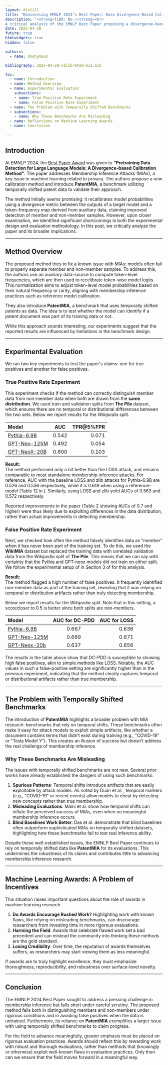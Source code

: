 ```yaml
---
layout: distill  
title: "Reassessing EMNLP 2024’s Best Paper: Does Divergence-Based Calibration for MIAs Hold Up? " 
description: "<strong>TLDR: No.</strong><br>
A critical analysis of the EMNLP Best Paper proposing a divergence-based calibration for Membership Inference Attacks (MIAs). We explore its experimental shortcomings, issues with temporally shifted benchmarks, and what this means for machine learning awards."
date: 2025-04-28  
future: true  
htmlwidgets: true  
hidden: false  

authors:  
  - name: Anonymous  

bibliography: 2025-04-28-calibrated-mia.bib  

toc:  
  - name: Introduction  
  - name: Method Overview  
  - name: Experimental Evaluation  
    subsections:  
    - name: True Positive Rate Experiment  
    - name: False Positive Rate Experiment  
  - name: The Problem with Temporally Shifted Benchmarks
  - subsections:
    - name: Why These Benchmarks Are Misleading
  - name: Reflections on Machine Learning Awards  
  - name: Conclusion  

---
```


## Introduction

At EMNLP 2024, the [Best Paper Award](https://x.com/emnlpmeeting/status/1857176180128198695/photo/1) was given to **"Pretraining Data Detection for Large Language Models: A Divergence-based Calibration Method"**<d-cite key="zhang2024pretraining"></d-cite>. The paper addresses Membership Inference Attacks (MIAs), a key issue in machine learning related to privacy. The authors propose a new calibration method and introduce **PatentMIA**, a benchmark utilizing temporally shifted patent data to validate their approach.

The method initially seems promising: it recalibrates model probabilities using a divergence metric between the outputs of a target model and a token-frequency map derived from auxiliary data, claiming improved detection of member and non-member samples. However, upon closer examination, we identified significant shortcomings in both the experimental design and evaluation methodology.  In this post, we critically analyze the paper and its broader implications.

---

## Method Overview  

The proposed method tries to fix a known issue with MIAs: models often fail to properly separate member and non-member samples. To address this, the authors use an auxiliary data-source to compute token-level frequencies, which are then used to recelibrate token-wise model logits. This normalization aims to adjust token-level model probabilities based on their natural frequency or rarity, aligning with membership inference practices such as reference model calibration<d-cite key="carlini2022membership"></d-cite>.

They also introduce **PatentMIA**, a benchmark that uses temporally shifted patents as data. The idea is to test whether the model can identify if a patent document was part of its training data or not.  

While this approach sounds interesting, our experiments suggest that the reported results are influenced by limitations in the benchmark design.

---

## Experimental Evaluation  

We ran two key experiments to test the paper's claims: one for true positives and another for false positives.  

### True Positive Rate Experiment  

This experiment checks if the method can correctly distinguish member data from non-member data when both are drawn from the **same distribution**.
We used train and validation splits from **The Pile** dataset, which ensures there are no temporal or distributional differences between the two sets.
Below we report results for the *Wikipedia* split.

| Model              | AUC | TPR@5%FPR |
| :---------------- | :---------: | ----: |
| [Pythia-6.9B](https://huggingface.co/EleutherAI/pythia-6.9b) |   0.542 | 0.071 |
| [GPT-Neo-125M](https://huggingface.co/EleutherAI/gpt-neo-125m) | 0.492 | 0.054 |
| [GPT-NeoX-20B](https://huggingface.co/EleutherAI/gpt-neox-20b) | 0.600 | 0.103 |

**Result:**  
The method performed only a bit better than the LOSS attack, and remains comparable to most standalone membership inference attacks. For reference, AUC with the baseline LOSS and zlib <d-cite key="carlini2021extracting"></d-cite> attacks for Pythia-6.9B are 0.526 and 0.536 respectively, while it is 0.618 when using a reference-model (Table 12 in <d-cite key="duan2024membership"></d-cite>). Similarly, using LOSS and zlib yeild AUCs of 0.563 and 0.572 respectively.

Reported improvements in the paper (Table 2 <d-cite key="zhang2024pretraining"></d-cite> showing AUCs of 0.7 and higher) were thus likely due to exploiting differences in the data distribution, rather than actual improvements in detecting membership.  

### False Positive Rate Experiment  

Next, we checked how often the method falsely identifies data as "member" when it has never been part of the training set. To do this, we used the **WikiMIA**<d-cite key="shi2023detecting"></d-cite> dataset but replaced the training data with unrelated validation data from the *Wikipedia* split of **The Pile**. This means that we can say with certainty that the Pythia and GPT-neox models did not train on either split. We follow the experimental setup of in Section 3 of <d-cite key="maini2024llm"></d-cite> for this analysis.

**Result:**  
The method flagged a high number of false positives. It frequently identified non-member data as part of the training set, revealing that it was relying on temporal or distribution artifacts rather than truly detecting membership.  

Below we report results for the *Wikipedia* split. Note that in this setting, a scorecloser to 0.5 is better since both splits are non-members.

| Model              | AUC for DC-PDD <d-cite key="zhang2024pretraining"></d-cite> | AUC for LOSS <d-cite key="carlini2021extracting"></d-cite> |
| :---------------- | :---------: | ----: |
| [Pythia-6.9B](https://huggingface.co/EleutherAI/pythia-6.9b) |   0.667 | 0.636 |
| [GPT-Neo-125M](https://huggingface.co/EleutherAI/gpt-neo-125m) | 0.689 | 0.671 |
| [GPT-Neox-20b](https://huggingface.co/EleutherAI/gpt-neox-20b) | 0.637 | 0.656 |


The results in the table above show that DC-PDD is susceptible to showing high false positives, akin to simple methods like LOSS. Notably, the AUC values in such a false-positive setting are significantly higher than in the previous experiment, indicating that the method clearly captures temporal or distributional artifacts rather than true membership.

---

## The Problem with Temporally Shifted Benchmarks  

The introduction of **PatentMIA** highlights a broader problem with MIA research: benchmarks that rely on temporal shifts. These benchmarks often make it easy for attack models to exploit simple artifacts, like whether a document contains terms that didn’t exist during training (e.g., "COVID-19" or "Tesla Model Y"). This creates an illusion of success but doesn’t address the real challenge of membership inference.  

### Why These Benchmarks Are Misleading  

The issues with temporally shifted benchmarks are not new. Several prior works have already established the dangers of using such benchmarks:  

1. **Spurious Patterns**: Temporal shifts introduce artifacts that are easily exploitable by attack models. As noted by Duan et al. <d-cite key="duan2024membership"></d-cite>, temporal markers (e.g., "COVID-19" or recent events) allow models to cheat by detecting new concepts rather than true membership.  
2. **Misleading Evaluations**: Maini et al. <d-cite key="maini2024llm"></d-cite> show how temporal shifts can inflate the perceived success of MIAs, even when no meaningful membership inference occurs.  
3. **Blind Baselines Work Better**: Das et al. <d-cite key="das2024blind"></d-cite> demonstrate that blind baselines often outperform sophisticated MIAs on temporally shifted datasets, highlighting how these benchmarks fail to test real inference ability.  

Despite these well-established issues, the EMNLP Best Paper continues to rely on temporally shifted data like **PatentMIA** for its evaluations. This undermines the robustness of its claims and contributes little to advancing membership inference research.  

---

## Machine Learning Awards: A Problem of Incentives  

This situation raises important questions about the role of awards in machine learning research.  

1. **Do Awards Encourage Rushed Work?** Highlighting work with known flaws, like relying on misleading benchmarks, can discourage researchers from investing time in more rigorous evaluations.  
2. **Harming the Field**: Awards that celebrate flawed work set a bad precedent and can mislead the community into thinking these methods are the gold standard.  
3. **Losing Credibility**: Over time, the reputation of awards themselves suffers, as researchers may start viewing them as less meaningful.  

If awards are to truly highlight excellence, they must emphasize thoroughness, reproducibility, and robustness over surface-level novelty.  

---

## Conclusion  

The EMNLP 2024 Best Paper sought to address a pressing challenge in membership inference but falls short under careful scrutiny. The proposed method fails both in distinguishing members and non-members under rigorous conditions and in avoiding false positives when the data is untrained. Furthermore, its reliance on **PatentMIA** exemplifies a larger issue with using temporally shifted benchmarks to claim progress.  

For the field to advance meaningfully, greater emphasis must be placed on rigorous evaluation practices. Awards should reflect this by rewarding work with robust and thorough evaluations, rather than methods that (knowingly or otherwise) exploit well-known flaws in evaluation practices. Only then can we ensure that the field moves forward in a meaningful way.
